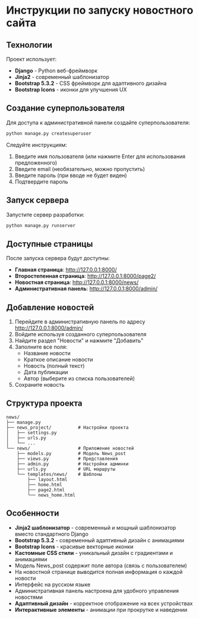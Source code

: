 # Инструкции по запуску новостного сайта

## Технологии
Проект использует:
- **Django** - Python веб-фреймворк
- **Jinja2** - современный шаблонизатор  
- **Bootstrap 5.3.2** - CSS фреймворк для адаптивного дизайна
- **Bootstrap Icons** - иконки для улучшения UX

## Создание суперпользователя

Для доступа к административной панели создайте суперпользователя:

```bash
python manage.py createsuperuser
```

Следуйте инструкциям:
1. Введите имя пользователя (или нажмите Enter для использования предложенного)
2. Введите email (необязательно, можно пропустить)
3. Введите пароль (при вводе не будет виден)
4. Подтвердите пароль

## Запуск сервера

Запустите сервер разработки:

```bash
python manage.py runserver
```

## Доступные страницы

После запуска сервера будут доступны:

- **Главная страница**: http://127.0.0.1:8000/
- **Второстепенная страница**: http://127.0.0.1:8000/page2/
- **Новостная страница**: http://127.0.0.1:8000/news/
- **Административная панель**: http://127.0.0.1:8000/admin/

## Добавление новостей

1. Перейдите в административную панель по адресу http://127.0.0.1:8000/admin/
2. Войдите используя созданного суперпользователя
3. Найдите раздел "Новости" и нажмите "Добавить"
4. Заполните все поля:
   - Название новости
   - Краткое описание новости
   - Новость (полный текст)
   - Дата публикации
   - Автор (выберите из списка пользователей)
5. Сохраните новость

## Структура проекта

```
news/
├── manage.py
├── news_project/          # Настройки проекта
│   ├── settings.py
│   ├── urls.py
│   └── ...
└── news/                  # Приложение новостей
    ├── models.py          # Модель News_post
    ├── views.py           # Представления
    ├── admin.py           # Настройки админки
    ├── urls.py            # URL маршруты
    └── templates/news/    # Шаблоны
        ├── layout.html
        ├── home.html
        ├── page2.html
        └── news_home.html
```

## Особенности

- **Jinja2 шаблонизатор** - современный и мощный шаблонизатор вместо стандартного Django
- **Bootstrap 5.3.2** - современный адаптивный дизайн с анимациями
- **Bootstrap Icons** - красивые векторные иконки
- **Кастомные CSS стили** - уникальный дизайн с градиентами и анимациями
- Модель News_post содержит поле автора (связь с пользователем)
- На новостной странице выводится полная информация о каждой новости
- Интерфейс на русском языке
- Административная панель настроена для удобного управления новостями
- **Адаптивный дизайн** - корректное отображение на всех устройствах
- **Интерактивные элементы** - анимации при прокрутке и наведении
